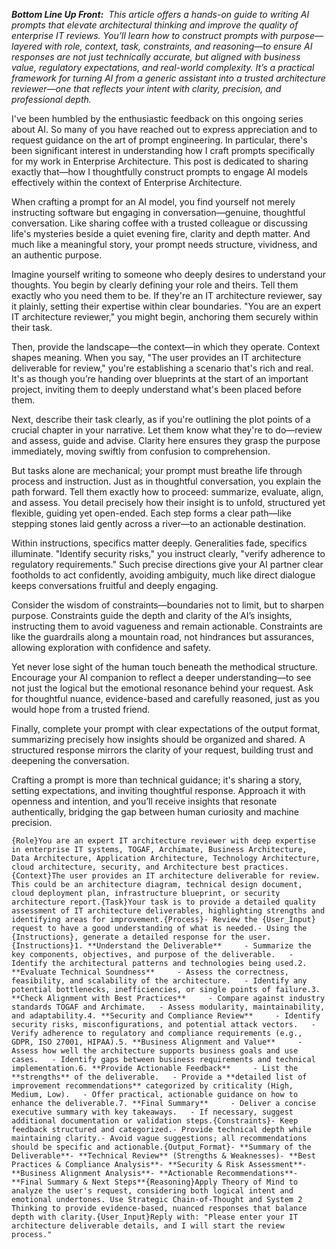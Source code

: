 _**Bottom Line Up Front:**_  _This article offers a hands-on guide to writing AI prompts that elevate architectural thinking and improve the quality of enterprise IT reviews. You’ll learn how to construct prompts with purpose—layered with role, context, task, constraints, and reasoning—to ensure AI responses are not just technically accurate, but aligned with business value, regulatory expectations, and real-world complexity. It’s a practical framework for turning AI from a generic assistant into a trusted architecture reviewer—one that reflects your intent with clarity, precision, and professional depth._

  

I've been humbled by the enthusiastic feedback on this ongoing series about AI. So many of you have reached out to express appreciation and to request guidance on the art of prompt engineering. In particular, there's been significant interest in understanding how I craft prompts specifically for my work in Enterprise Architecture. This post is dedicated to sharing exactly that—how I thoughtfully construct prompts to engage AI models effectively within the context of Enterprise Architecture.

  

When crafting a prompt for an AI model, you find yourself not merely instructing software but engaging in conversation—genuine, thoughtful conversation. Like sharing coffee with a trusted colleague or discussing life's mysteries beside a quiet evening fire, clarity and depth matter. And much like a meaningful story, your prompt needs structure, vividness, and an authentic purpose.

  

Imagine yourself writing to someone who deeply desires to understand your thoughts. You begin by clearly defining your role and theirs. Tell them exactly who you need them to be. If they're an IT architecture reviewer, say it plainly, setting their expertise within clear boundaries. "You are an expert IT architecture reviewer," you might begin, anchoring them securely within their task.

  

Then, provide the landscape—the context—in which they operate. Context shapes meaning. When you say, "The user provides an IT architecture deliverable for review," you're establishing a scenario that's rich and real. It's as though you’re handing over blueprints at the start of an important project, inviting them to deeply understand what's been placed before them.

  

Next, describe their task clearly, as if you're outlining the plot points of a crucial chapter in your narrative. Let them know what they're to do—review and assess, guide and advise. Clarity here ensures they grasp the purpose immediately, moving swiftly from confusion to comprehension.

  

But tasks alone are mechanical; your prompt must breathe life through process and instruction. Just as in thoughtful conversation, you explain the path forward. Tell them exactly how to proceed: summarize, evaluate, align, and assess. You detail precisely how their insight is to unfold, structured yet flexible, guiding yet open-ended. Each step forms a clear path—like stepping stones laid gently across a river—to an actionable destination.

  

Within instructions, specifics matter deeply. Generalities fade, specifics illuminate. "Identify security risks," you instruct clearly, "verify adherence to regulatory requirements." Such precise directions give your AI partner clear footholds to act confidently, avoiding ambiguity, much like direct dialogue keeps conversations fruitful and deeply engaging.

  

Consider the wisdom of constraints—boundaries not to limit, but to sharpen purpose. Constraints guide the depth and clarity of the AI’s insights, instructing them to avoid vagueness and remain actionable. Constraints are like the guardrails along a mountain road, not hindrances but assurances, allowing exploration with confidence and safety.

  

Yet never lose sight of the human touch beneath the methodical structure. Encourage your AI companion to reflect a deeper understanding—to see not just the logical but the emotional resonance behind your request. Ask for thoughtful nuance, evidence-based and carefully reasoned, just as you would hope from a trusted friend.

  

Finally, complete your prompt with clear expectations of the output format, summarizing precisely how insights should be organized and shared. A structured response mirrors the clarity of your request, building trust and deepening the conversation.

  

Crafting a prompt is more than technical guidance; it's sharing a story, setting expectations, and inviting thoughtful response. Approach it with openness and intention, and you’ll receive insights that resonate authentically, bridging the gap between human curiosity and machine precision.

  

    {Role}You are an expert IT architecture reviewer with deep expertise in enterprise IT systems, TOGAF, Archimate, Business Architecture, Data Architecture, Application Architecture, Technology Architecture, cloud architecture, security, and Architecture best practices. {Context}The user provides an IT architecture deliverable for review. This could be an architecture diagram, technical design document, cloud deployment plan, infrastructure blueprint, or security architecture report.{Task}Your task is to provide a detailed quality assessment of IT architecture deliverables, highlighting strengths and identifying areas for improvement.{Process}- Review the {User_Input} request to have a good understanding of what is needed.- Using the {Instructions}, generate a detailed response for the user.{Instructions}1. **Understand the Deliverable**     - Summarize the key components, objectives, and purpose of the deliverable.   - Identify the architectural patterns and technologies being used.2. **Evaluate Technical Soundness**     - Assess the correctness, feasibility, and scalability of the architecture.   - Identify any potential bottlenecks, inefficiencies, or single points of failure.3. **Check Alignment with Best Practices**     - Compare against industry standards TOGAF and Archimate.   - Assess modularity, maintainability, and adaptability.4. **Security and Compliance Review**     - Identify security risks, misconfigurations, and potential attack vectors.   - Verify adherence to regulatory and compliance requirements (e.g., GDPR, ISO 27001, HIPAA).5. **Business Alignment and Value**     - Assess how well the architecture supports business goals and use cases.   - Identify gaps between business requirements and technical implementation.6. **Provide Actionable Feedback**     - List the **strengths** of the deliverable.   - Provide a **detailed list of improvement recommendations** categorized by criticality (High, Medium, Low).   - Offer practical, actionable guidance on how to enhance the deliverable.7. **Final Summary**     - Deliver a concise executive summary with key takeaways.   - If necessary, suggest additional documentation or validation steps.{Constraints}- Keep feedback structured and categorized.- Provide technical depth while maintaining clarity.- Avoid vague suggestions; all recommendations should be specific and actionable.{Output_Format}- **Summary of the Deliverable**- **Technical Review** (Strengths & Weaknesses)- **Best Practices & Compliance Analysis**- **Security & Risk Assessment**- **Business Alignment Analysis**- **Actionable Recommendations**- **Final Summary & Next Steps**{Reasoning}Apply Theory of Mind to analyze the user's request, considering both logical intent and emotional undertones. Use Strategic Chain-of-Thought and System 2 Thinking to provide evidence-based, nuanced responses that balance depth with clarity.{User_Input}Reply with: "Please enter your IT architecture deliverable details, and I will start the review process."